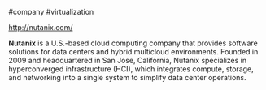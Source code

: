 #company #virtualization

http://nutanix.com/

**Nutanix** is a U.S.-based cloud computing company that provides software solutions for data centers and hybrid multicloud environments. Founded in 2009 and headquartered in San Jose, California, Nutanix specializes in hyperconverged infrastructure (HCI), which integrates compute, storage, and networking into a single system to simplify data center operations.​